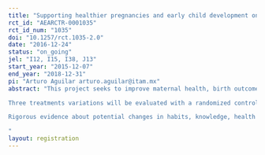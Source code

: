 ```yaml
---
title: "Supporting healthier pregnancies and early child development one text at a time: Can personalized text messages, increased community participation and incentives to service providers help improve pregnancy and early childhood outcomes?"
rct_id: "AEARCTR-0001035"
rct_id_num: "1035"
doi: "10.1257/rct.1035-2.0"
date: "2016-12-24"
status: "on_going"
jel: "I12, I15, I38, J13"
start_year: "2015-12-07"
end_year: "2018-12-31"
pi: "Arturo Aguilar arturo.aguilar@itam.mx"
abstract: "This project seeks to improve maternal health, birth outcomes and early child development, by empowering mothers through a SMS information system. The SMS information system is targeted at beneficiaries of Prospera, Mexico’s conditional cash transfer programme (formerly known as Progresa and Oportunidades). The SMS information system consists of appointment reminders, prompts to plan for birth and emergencies, information on potential concerns, and preventative health care advice. SMS are sent in a personalized manner using administrative information, medical records and the responses from the beneficiaries to SMS. The two-way system also allows beneficiaries to seek emergency care, report health concerns and change their regular appointments.
Three treatments variations will be evaluated with a randomized control trial (RCT) design. The first treatment arm will test the impact of the two-way information system. The second variation will test the SMS system with additional messages from local community members. Finally, the third group will test the SMS system with the additional component of enabling beneficiaries to provide feedback on the health services received. The feedback collected on the quality of the clinic services will be later used to provide incentives to clinic personnel.
Rigorous evidence about potential changes in habits, knowledge, health service demand, anthropometrics and developmental outcomes will be explored.
"
layout: registration
---
```


